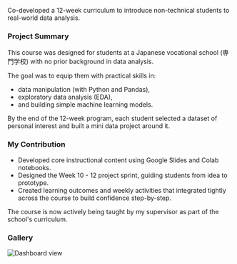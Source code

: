 Co-developed a 12-week curriculum to introduce non-technical students to real-world data analysis.

### Project Summary
This course was designed for students at a Japanese vocational school (専門学校) with no prior background in data analysis.

The goal was to equip them with practical skills in:
- data manipulation (with Python and Pandas),
- exploratory data analysis (EDA),
- and building simple machine learning models. 


By the end of the 12-week program, each student selected a dataset of personal interest and built a mini data project around it.

### My Contribution
- Developed core instructional content using Google Slides and Colab notebooks.
- Designed the Week 10 - 12  project sprint, guiding students from idea to prototype.
- Created learning outcomes and weekly activities that integrated tightly across the course to build confidence step-by-step.
 
The course is now actively being taught by my supervisor as part of the school's curriculum. 

### Gallery 
![Dashboard view](/posts/project-e/gallery.png) 